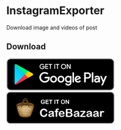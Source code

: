 # InstagramExporter

Download image and videos of post

## Download

[![alt text](./images/google-play-badge.png "Download from play store")](https://play.google.com/store/apps/details?id=com.elpixeler.instaexpo)
[![alt text](./images/get-cafebazaar-en.png "Download from cafe bazar")](https://cafebazaar.ir/app/com.elpixeler.instaexpo)
